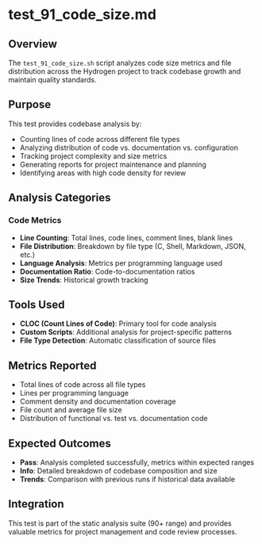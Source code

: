 # test_91_code_size.md

## Overview

The `test_91_code_size.sh` script analyzes code size metrics and file distribution across the Hydrogen project to track codebase growth and maintain quality standards.

## Purpose

This test provides codebase analysis by:

- Counting lines of code across different file types
- Analyzing distribution of code vs. documentation vs. configuration
- Tracking project complexity and size metrics
- Generating reports for project maintenance and planning
- Identifying areas with high code density for review

## Analysis Categories

### Code Metrics

- **Line Counting**: Total lines, code lines, comment lines, blank lines
- **File Distribution**: Breakdown by file type (C, Shell, Markdown, JSON, etc.)
- **Language Analysis**: Metrics per programming language used
- **Documentation Ratio**: Code-to-documentation ratios
- **Size Trends**: Historical growth tracking

## Tools Used

- **CLOC (Count Lines of Code)**: Primary tool for code analysis
- **Custom Scripts**: Additional analysis for project-specific patterns
- **File Type Detection**: Automatic classification of source files

## Metrics Reported

- Total lines of code across all file types
- Lines per programming language
- Comment density and documentation coverage
- File count and average file size
- Distribution of functional vs. test vs. documentation code

## Expected Outcomes

- **Pass**: Analysis completed successfully, metrics within expected ranges
- **Info**: Detailed breakdown of codebase composition and size
- **Trends**: Comparison with previous runs if historical data available

## Integration

This test is part of the static analysis suite (90+ range) and provides valuable metrics for project management and code review processes.
